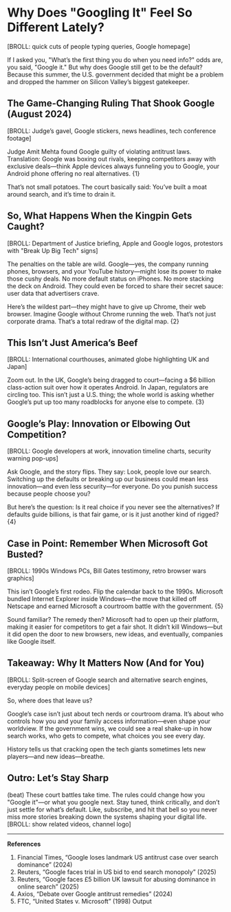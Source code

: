 # Why Does "Googling It" Feel So Different Lately? 

[BROLL: quick cuts of people typing queries, Google homepage]

If I asked you, "What’s the first thing you do when you need info?" odds are, you said, "Google it." But why does Google still get to be the default? Because this summer, the U.S. government decided that might be a problem and dropped the hammer on Silicon Valley’s biggest gatekeeper. 

## The Game-Changing Ruling That Shook Google (August 2024)

[BROLL: Judge’s gavel, Google stickers, news headlines, tech conference footage]

Judge Amit Mehta found Google guilty of violating antitrust laws. Translation: Google was boxing out rivals, keeping competitors away with exclusive deals—think Apple devices always funneling you to Google, your Android phone offering no real alternatives. {1}

That’s not small potatoes. The court basically said: You’ve built a moat around search, and it’s time to drain it.

## So, What Happens When the Kingpin Gets Caught?

[BROLL: Department of Justice briefing, Apple and Google logos, protestors with "Break Up Big Tech" signs]

The penalties on the table are wild. Google—yes, the company running phones, browsers, and your YouTube history—might lose its power to make those cushy deals. No more default status on iPhones. No more stacking the deck on Android. They could even be forced to share their secret sauce: user data that advertisers crave.

Here’s the wildest part—they might have to give up Chrome, their web browser. Imagine Google without Chrome running the web. That’s not just corporate drama. That’s a total redraw of the digital map. {2}

## This Isn’t Just America’s Beef

[BROLL: International courthouses, animated globe highlighting UK and Japan]

Zoom out. In the UK, Google’s being dragged to court—facing a $6 billion class-action suit over how it operates Android. In Japan, regulators are circling too. This isn’t just a U.S. thing; the whole world is asking whether Google’s put up too many roadblocks for anyone else to compete. {3}

## Google’s Play: Innovation or Elbowing Out Competition?

[BROLL: Google developers at work, innovation timeline charts, security warning pop-ups]

Ask Google, and the story flips. They say: Look, people love our search. Switching up the defaults or breaking up our business could mean less innovation—and even less security—for everyone. Do you punish success because people choose you?

But here’s the question: Is it real choice if you never see the alternatives? If defaults guide billions, is that fair game, or is it just another kind of rigged? {4}

## Case in Point: Remember When Microsoft Got Busted?

[BROLL: 1990s Windows PCs, Bill Gates testimony, retro browser wars graphics]

This isn’t Google’s first rodeo. Flip the calendar back to the 1990s. Microsoft bundled Internet Explorer inside Windows—the move that killed off Netscape and earned Microsoft a courtroom battle with the government. {5}

Sound familiar? The remedy then? Microsoft had to open up their platform, making it easier for competitors to get a fair shot. It didn’t kill Windows—but it did open the door to new browsers, new ideas, and eventually, companies like Google itself.

## Takeaway: Why It Matters Now (And for You)

[BROLL: Split-screen of Google search and alternative search engines, everyday people on mobile devices]

So, where does that leave us?

Google’s case isn’t just about tech nerds or courtroom drama. It’s about who controls how you and your family access information—even shape your worldview. If the government wins, we could see a real shake-up in how search works, who gets to compete, what choices you see every day.

History tells us that cracking open the tech giants sometimes lets new players—and new ideas—breathe.

## Outro: Let’s Stay Sharp

(beat) These court battles take time. The rules could change how you "Google it"—or what you google next. Stay tuned, think critically, and don’t just settle for what’s default. Like, subscribe, and hit that bell so you never miss more stories breaking down the systems shaping your digital life. [BROLL: show related videos, channel logo]

---

**References**
1. Financial Times, “Google loses landmark US antitrust case over search dominance” (2024)
2. Reuters, “Google faces trial in US bid to end search monopoly” (2025)
3. Reuters, “Google faces £5 billion UK lawsuit for abusing dominance in online search” (2025)
4. Axios, “Debate over Google antitrust remedies” (2024)
5. FTC, “United States v. Microsoft” (1998)
Output